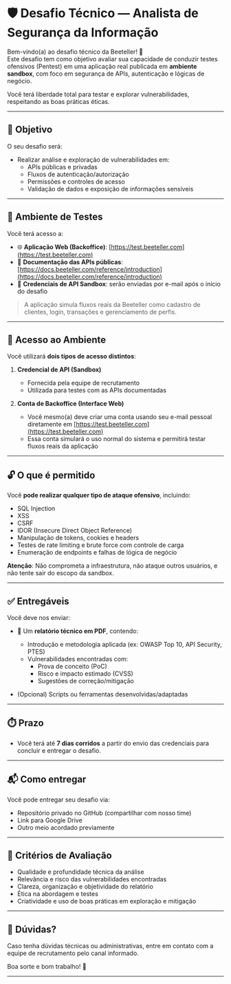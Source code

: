 # 🛡️ Desafio Técnico — Analista de Segurança da Informação

Bem-vindo(a) ao desafio técnico da Beeteller! 🎯  
Este desafio tem como objetivo avaliar sua capacidade de conduzir testes ofensivos (Pentest) em uma aplicação real publicada em **ambiente sandbox**, com foco em segurança de APIs, autenticação e lógicas de negócio.

Você terá liberdade total para testar e explorar vulnerabilidades, respeitando as boas práticas éticas.

---

## 📌 Objetivo

O seu desafio será:

- Realizar análise e exploração de vulnerabilidades em:
  - APIs públicas e privadas
  - Fluxos de autenticação/autorização
  - Permissões e controles de acesso
  - Validação de dados e exposição de informações sensíveis

---

## 🧪 Ambiente de Testes

Você terá acesso a:

- 🌐 **Aplicação Web (Backoffice)**: [https://test.beeteller.com](https://test.beeteller.com)  
- 📘 **Documentação das APIs públicas**: [https://docs.beeteller.com/reference/introduction](https://docs.beeteller.com/reference/introduction)  
- 🔐 **Credenciais de API Sandbox**: serão enviadas por e-mail após o início do desafio

> A aplicação simula fluxos reais da Beeteller como cadastro de clientes, login, transações e gerenciamento de perfis.

---

## 🔐 Acesso ao Ambiente

Você utilizará **dois tipos de acesso distintos**:

1. **Credencial de API (Sandbox)**  
   - Fornecida pela equipe de recrutamento  
   - Utilizada para testes com as APIs documentadas

2. **Conta de Backoffice (Interface Web)**  
   - Você mesmo(a) deve criar uma conta usando seu e-mail pessoal diretamente em [https://test.beeteller.com](https://test.beeteller.com)  
   - Essa conta simulará o uso normal do sistema e permitirá testar fluxos reais da aplicação

---

## 🔓 O que é permitido

Você **pode realizar qualquer tipo de ataque ofensivo**, incluindo:

- SQL Injection
- XSS
- CSRF
- IDOR (Insecure Direct Object Reference)
- Manipulação de tokens, cookies e headers
- Testes de rate limiting e brute force com controle de carga
- Enumeração de endpoints e falhas de lógica de negócio

**Atenção**: Não comprometa a infraestrutura, não ataque outros usuários, e não tente sair do escopo da sandbox.

---

## ✅ Entregáveis

Você deve nos enviar:

- 📄 Um **relatório técnico em PDF**, contendo:
  - Introdução e metodologia aplicada (ex: OWASP Top 10, API Security, PTES)
  - Vulnerabilidades encontradas com:
    - Prova de conceito (PoC)
    - Risco e impacto estimado (CVSS)
    - Sugestões de correção/mitigação

- (Opcional) Scripts ou ferramentas desenvolvidas/adaptadas

---

## ⏱️ Prazo

- Você terá até **7 dias corridos** a partir do envio das credenciais para concluir e entregar o desafio.

---

## 📬 Como entregar

Você pode entregar seu desafio via:

- Repositório privado no GitHub (compartilhar com nosso time)
- Link para Google Drive
- Outro meio acordado previamente

---

## 🧠 Critérios de Avaliação

- Qualidade e profundidade técnica da análise
- Relevância e risco das vulnerabilidades encontradas
- Clareza, organização e objetividade do relatório
- Ética na abordagem e testes
- Criatividade e uso de boas práticas em exploração e mitigação

---

## 💬 Dúvidas?

Caso tenha dúvidas técnicas ou administrativas, entre em contato com a equipe de recrutamento pelo canal informado.

Boa sorte e bom trabalho! 💪

---
